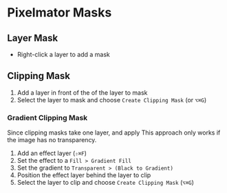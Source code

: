 # Pixelmator Masks

## Layer Mask

- Right-click a layer to add a mask

## Clipping Mask

1. Add a layer in front of the of the layer to mask
2. Select the layer to mask and choose `Create Clipping Mask` (or `⌥⌘G`) 

### Gradient Clipping Mask

Since clipping masks take one layer, and apply
This approach only works if the image has no transparency.

1. Add an effect layer (`⇧⌘F`) 
2. Set the effect to a `Fill > Gradient Fill`
3. Set the gradient to `Transparent > (Black to Gradient)`
4. Position the effect layer behind the layer to clip
4. Select the layer to clip and choose `Create Clipping Mask` (`⌥⌘G`)
